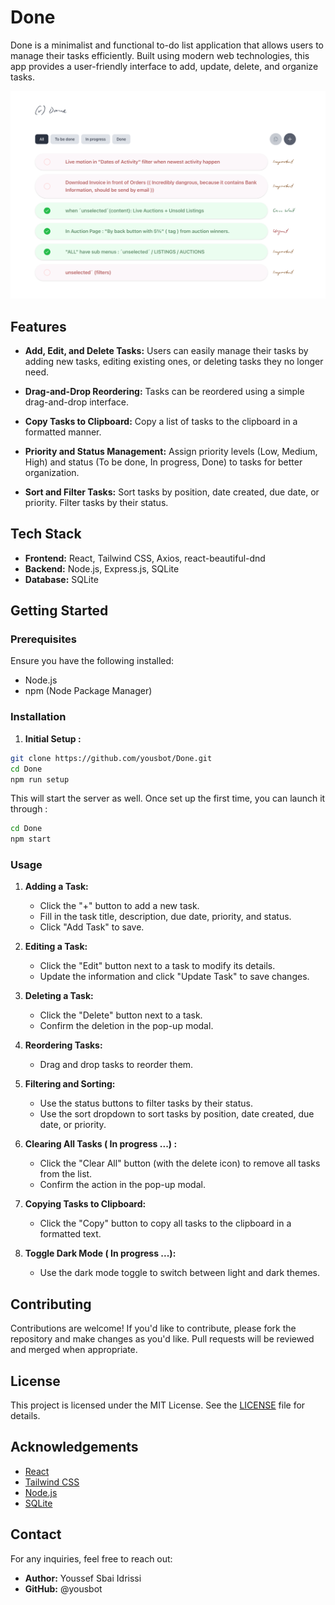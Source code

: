 # Done

Done is a minimalist and functional to-do list application that allows users to manage their tasks efficiently. Built using modern web technologies, this app provides a user-friendly interface to add, update, delete, and organize tasks.

![Done Home Page](https://github.com/yousboot/Done/blob/3a002cb1c4dc6aa1534def30f1c61877f94588bb/screenshot.png)


## Features

- **Add, Edit, and Delete Tasks:** Users can easily manage their tasks by adding new tasks, editing existing ones, or deleting tasks they no longer need.

- **Drag-and-Drop Reordering:** Tasks can be reordered using a simple drag-and-drop interface.

- **Copy Tasks to Clipboard:** Copy a list of tasks to the clipboard in a formatted manner.

- **Priority and Status Management:** Assign priority levels (Low, Medium, High) and status (To be done, In progress, Done) to tasks for better organization.

- **Sort and Filter Tasks:** Sort tasks by position, date created, due date, or priority. Filter tasks by their status.

## Tech Stack

- **Frontend:** React, Tailwind CSS, Axios, react-beautiful-dnd
- **Backend:** Node.js, Express.js, SQLite
- **Database:** SQLite

## Getting Started

### Prerequisites

Ensure you have the following installed:

- Node.js
- npm (Node Package Manager)

### Installation

1. **Initial Setup :**

```bash
git clone https://github.com/yousbot/Done.git
cd Done
npm run setup
```

This will start the server as well. Once set up the first time, you can launch it through :

```bash
cd Done
npm start
```

### Usage

1. **Adding a Task:**

   - Click the "+" button to add a new task.
   - Fill in the task title, description, due date, priority, and status.
   - Click "Add Task" to save.

2. **Editing a Task:**
   - Click the "Edit" button next to a task to modify its details.
   - Update the information and click "Update Task" to save changes.
3. **Deleting a Task:**

   - Click the "Delete" button next to a task.
   - Confirm the deletion in the pop-up modal.

4. **Reordering Tasks:**

   - Drag and drop tasks to reorder them.

5. **Filtering and Sorting:**

   - Use the status buttons to filter tasks by their status.
   - Use the sort dropdown to sort tasks by position, date created, due date, or priority.

6. **Clearing All Tasks ( In progress ...) :**

   - Click the "Clear All" button (with the delete icon) to remove all tasks from the list.
   - Confirm the action in the pop-up modal.

7. **Copying Tasks to Clipboard:**

   - Click the "Copy" button to copy all tasks to the clipboard in a formatted text.

8. **Toggle Dark Mode ( In progress ...):**

   - Use the dark mode toggle to switch between light and dark themes.

## Contributing

Contributions are welcome! If you'd like to contribute, please fork the repository and make changes as you'd like. Pull requests will be reviewed and merged when appropriate.

## License

This project is licensed under the MIT License. See the [LICENSE](LICENSE) file for details.

## Acknowledgements

- [React](https://reactjs.org/)
- [Tailwind CSS](https://tailwindcss.com/)
- [Node.js](https://nodejs.org/)
- [SQLite](https://www.sqlite.org/index.html)

## Contact

For any inquiries, feel free to reach out:

- **Author:** Youssef Sbai Idrissi
- **GitHub:** @yousbot
